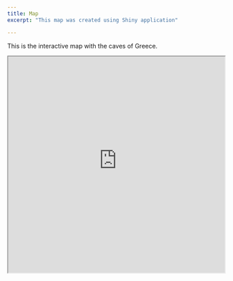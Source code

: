 ```yaml
---
title: Map
excerpt: "This map was created using Shiny application"

---
```


This is the interactive map with the caves of Greece.

<div class="shiny-app-frame">
<iframe src="https://savvas-paragkamian.shinyapps.io/Spatial_caves_CFG/" width="500px" height="500px"></iframe>
</div>